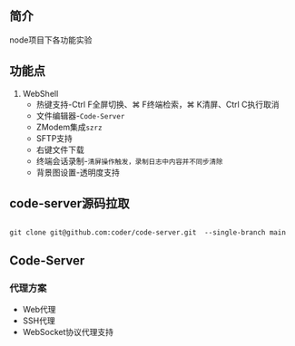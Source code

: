## 简介

node项目下各功能实验

## 功能点
1. WebShell
    - 热键支持-Ctrl F全屏切换、⌘ F终端检索，⌘ K清屏、Ctrl C执行取消
    - 文件编辑器-`Code-Server`
    - ZModem集成`szrz`
    - SFTP支持
    - 右键文件下载
    - 终端会话录制-`清屏操作触发，录制日志中内容并不同步清除`
    - 背景图设置-透明度支持
   
## code-server源码拉取

```shell

git clone git@github.com:coder/code-server.git  --single-branch main

```

## Code-Server

### 代理方案
- Web代理
- SSH代理
- WebSocket协议代理支持
